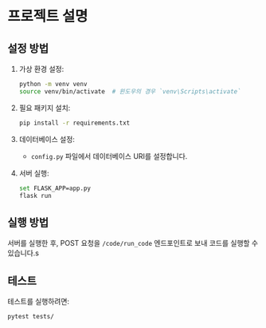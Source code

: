 # 프로젝트 설명

## 설정 방법

1. 가상 환경 설정:
    ```sh
    python -m venv venv
    source venv/bin/activate  # 윈도우의 경우 `venv\Scripts\activate`
    ```

2. 필요 패키지 설치:
    ```sh
    pip install -r requirements.txt
    ```

3. 데이터베이스 설정:
    - `config.py` 파일에서 데이터베이스 URI를 설정합니다.

4. 서버 실행:
    ```sh
    set FLASK_APP=app.py
    flask run
    ```

## 실행 방법

서버를 실행한 후, POST 요청을 `/code/run_code` 엔드포인트로 보내 코드를 실행할 수 있습니다.s

## 테스트

테스트를 실행하려면:
```sh
pytest tests/
```